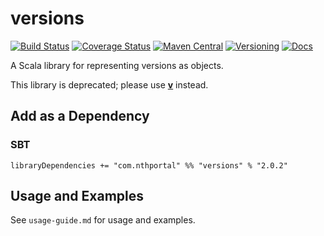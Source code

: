# versions

[![Build Status](https://travis-ci.org/NthPortal/versions.svg?branch=master)](https://travis-ci.org/NthPortal/versions)
[![Coverage Status](https://coveralls.io/repos/github/NthPortal/versions/badge.svg?branch=master)](https://coveralls.io/github/NthPortal/versions?branch=master)
[![Maven Central](https://img.shields.io/maven-central/v/com.nthportal/versions_2.13.svg)](https://mvnrepository.com/artifact/com.nthportal/versions_2.13)
[![Versioning](https://img.shields.io/badge/versioning-semver%202.0.0-blue.svg)](http://semver.org/spec/v2.0.0.html)
[![Docs](https://www.javadoc.io/badge/com.nthportal/versions_2.13.svg?color=blue&label=docs)](https://www.javadoc.io/doc/com.nthportal/versions_2.13)

A Scala library for representing versions as objects.

This library is deprecated; please use [**v**](https://github.com/NthPortal/v) instead.

## Add as a Dependency

### SBT

```sbtshell
libraryDependencies += "com.nthportal" %% "versions" % "2.0.2"
```

## Usage and Examples

See `usage-guide.md` for usage and examples.
